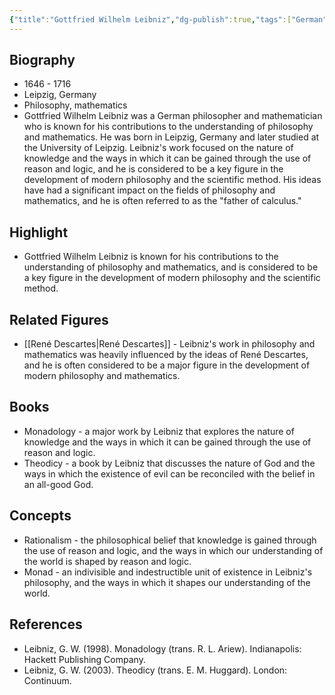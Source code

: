 ```yaml
---
{"title":"Gottfried Wilhelm Leibniz","dg-publish":true,"tags":["German","17th century","modern-era","figures"],"born-date":1646,"keywords":"Gottfried Wilhelm Leibniz, philosophy, mathematics, Germany","aliases":"German philosopher and mathematician","permalink":"/philosophers/rennaissance-era/gottfried-leibniz/","dgPassFrontmatter":true}
---
```



## Biography

-   1646 - 1716
-   Leipzig, Germany
-   Philosophy, mathematics
-   Gottfried Wilhelm Leibniz was a German philosopher and mathematician who is known for his contributions to the understanding of philosophy and mathematics. He was born in Leipzig, Germany and later studied at the University of Leipzig. Leibniz's work focused on the nature of knowledge and the ways in which it can be gained through the use of reason and logic, and he is considered to be a key figure in the development of modern philosophy and the scientific method. His ideas have had a significant impact on the fields of philosophy and mathematics, and he is often referred to as the "father of calculus."

## Highlight

-   Gottfried Wilhelm Leibniz is known for his contributions to the understanding of philosophy and mathematics, and is considered to be a key figure in the development of modern philosophy and the scientific method.

## Related Figures

-   [[René Descartes\|René Descartes]] - Leibniz's work in philosophy and mathematics was heavily influenced by the ideas of René Descartes, and he is often considered to be a major figure in the development of modern philosophy and mathematics.

## Books

-   Monadology - a major work by Leibniz that explores the nature of knowledge and the ways in which it can be gained through the use of reason and logic.
-   Theodicy - a book by Leibniz that discusses the nature of God and the ways in which the existence of evil can be reconciled with the belief in an all-good God.

## Concepts

-   Rationalism - the philosophical belief that knowledge is gained through the use of reason and logic, and the ways in which our understanding of the world is shaped by reason and logic.
-   Monad - an indivisible and indestructible unit of existence in Leibniz's philosophy, and the ways in which it shapes our understanding of the world.

## References

-   Leibniz, G. W. (1998). Monadology (trans. R. L. Ariew). Indianapolis: Hackett Publishing Company.
-   Leibniz, G. W. (2003). Theodicy (trans. E. M. Huggard). London: Continuum.